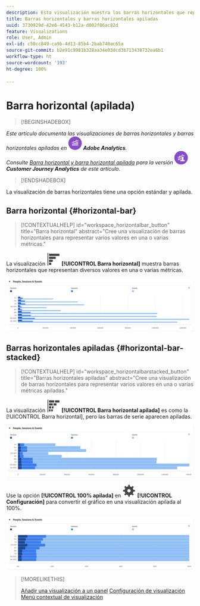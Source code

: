 ```yaml
---
description: Esta visualización muestra las barras horizontales que representan los distintos valores de una o varias métricas.
title: Barras horizontales y barras horizontales apiladas
uuid: 3730929d-42e6-4543-b12a-d002f86ac82d
feature: Visualizations
role: User, Admin
exl-id: c50cc849-ca9b-4d13-85b4-2bab740ac65a
source-git-commit: b2e91c9981b328aa34e03dcd3b713438732ea6b1
workflow-type: ht
source-wordcount: '193'
ht-degree: 100%

---
```


# Barra horizontal (apilada)

>[!BEGINSHADEBOX]

_Este artículo documenta las visualizaciones de barras horizontales y barras horizontales apiladas en_ ![Adobe Analytics](/help/assets/icons/AdobeAnalytics.svg) _**Adobe Analytics**._<br/>_Consulte [Barra horizontal y barra horizontal apilada](https://experienceleague.adobe.com/es/docs/analytics-platform/using/cja-workspace/visualizations/horizontal-bar) para la versión_ ![CustomerJourneyAnalytics](/help/assets/icons/CustomerJourneyAnalytics.svg) _**Customer Journey Analytics** de este artículo._

>[!ENDSHADEBOX]

La visualización de barras horizontales tiene una opción estándar y apilada.

## Barra horizontal {#horizontal-bar}

<!-- markdownlint-disable MD034 -->

>[!CONTEXTUALHELP]
>id="workspace_horizontalbar_button"
>title="Barra horizontal"
>abstract="Cree una visualización de barras horizontales para representar varios valores en una o varias métricas."

<!-- markdownlint-enable MD034 -->

La visualización ![GraphBarHorizontal](/help/assets/icons/GraphBarHorizontal.svg) **[!UICONTROL Barra horizontal]** muestra barras horizontales que representan diversos valores en una o varias métricas.

![Barra horizontal que muestra métricas como Vistas de página, Velocidad de página, Visitas, Entradas y Salidas.](assets/horizontal-bar.png)


## Barras horizontales apiladas {#horizontal-bar-stacked}

<!-- markdownlint-disable MD034 -->

>[!CONTEXTUALHELP]
>id="workspace_horizontalbarstacked_button"
>title="Barras horizontales apiladas"
>abstract="Cree una visualización de barras horizontales para representar varios valores en una o varias métricas apiladas."

<!-- markdownlint-enable MD034 -->


La visualización ![GraphBarHorizontalStacked](/help/assets/icons/GraphBarHorizontalStacked.svg) **[!UICONTROL Barra horizontal apilada]** es como la [!UICONTROL Barra horizontal], pero las barras de serie aparecen apiladas.

![Barra horizontal apilada que muestra vistas de página, visitas, entradas y salidas.](assets/horizontal-bar-stacked.png)

Use la opción **[!UICONTROL 100% apilada]** en ![Configuración](/help/assets/icons/Setting.svg) **[!UICONTROL Configuración]** para convertir el gráfico en una visualización apilada al 100%.

![Barra horizontal apilada al 100 %](assets/horizontal-bar-stacked100.png)


>[!MORELIKETHIS]
>
>[Añadir una visualización a un panel](/help/analyze/analysis-workspace/visualizations/freeform-analysis-visualizations.md#add-visualizations-to-a-panel)
>[Configuración de visualización](/help/analyze/analysis-workspace/visualizations/freeform-analysis-visualizations.md#settings)
>[Menú contextual de visualización](/help/analyze/analysis-workspace/visualizations/freeform-analysis-visualizations.md#context-menu)
>

